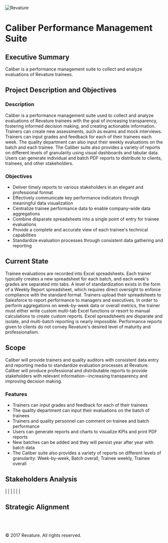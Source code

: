 ![Revature](https://github.com/pjw6193/caliber/blob/master/images/rev-brand.png) 

# Caliber Performance Management Suite

## Executive Summary
Caliber is a performance management suite to collect and analyze evaluations of Revature trainees. 

## Project Description and Objectives

### Description

Caliber is a performance management suite used to collect and analyze evaluations 
of Revature trainees with the goal of increasing transparency, fostering informed 
decision making, and creating actionable information. Trainers can create new 
assessments, such as exams and mock interviews. Trainers can input grades and 
feedback for each of their trainees each week. The quality department can also 
input their weekly evaluations on the batch and each trainee. The Caliber suite 
also provides a variety of reports on different levels of granularity using visual 
dashboards and tabular data. Users can generate individual and batch PDF reports 
to distribute to clients, trainees, and other stakeholders.

### Objectives

* Deliver timely reports to various stakeholders in an elegant and professional format
* Effectively communicate key performance indicators through meaningful data visualization
* Centralize trainee performance data to enable company-wide data aggregations
* Combine disparate spreadsheets into a single point of entry for trainee evaluations
* Provide a complete and accurate view of each trainee's technical capabilities
* Standardize evaluation processes through consistent data gathering and reporting

## Current State

Trainee evaluations are recorded into Excel spreadsheets. Each trainer typically 
creates a new spreadsheet for each batch, and each week's grades are separated into tabs.
A level of standardization exists in the form of a Weekly Report spreadsheet, which 
requires direct oversight to enforce compliance with the standard format. Trainers upload 
their spreadsheets to Salesforce to report performance to managers and executives. In order 
to perform aggregations on week-by-week data or overall metrics, the trainer must either 
write custom multi-tab Excel functions or resort to manual calculations to create custom 
reports. Excel spreadsheets are disparate and isolate, and multi-batch reporting is 
nearly impossible. Performance reports given to clients do not convey Revature's desired level 
of maturity and professionalism.

## Scope

Caliber will provide trainers and quality auditors with consistent data entry 
and reporting media to standardize evaluation processes at Revature. Caliber will 
produce professional and distributable reports to provide stakeholders with relevant 
information--increasing transparency and improving decision making.

### Features 

* Trainers can input grades and feedback for each of their trainees
* The quality department can input their evaluations on the batch of trainees
* Trainers and quality personnel can comment on trainee and batch performance
* Users can generate reports and charts to visualize KPIs and print PDF reports
* New batches can be added and they will persist year after year with batch data
* The Caliber suite also provides a variety of reports on different levels of granularity:
    Week-by-week, Batch overall, Trainee weekly, Trainee overall

## Stakeholders Analysis

|     |      |
|     |      |

## Strategic Alignment

<br/><br/><br/>
&copy; 2017 Revature. All rights reserved.